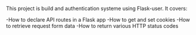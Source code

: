 This project is build and authentication systeme using Flask-user.
It covers:

-How to declare API routes in a Flask app
-How to get and set cookies
-How to retrieve request form data
-How to return various HTTP status codes
